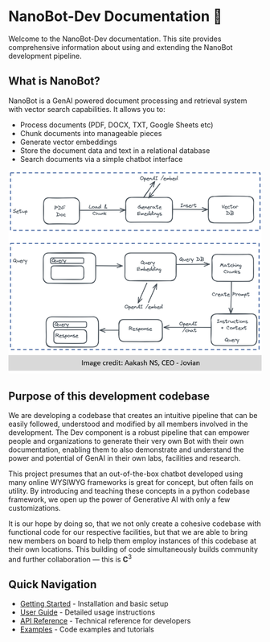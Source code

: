 # NanoBot-Dev Documentation 🤖

Welcome to the NanoBot-Dev documentation. This site provides comprehensive information about using and extending the NanoBot development pipeline.

## What is NanoBot?

NanoBot is a GenAI powered document processing and retrieval system with vector search capabilities. It allows you to:

- Process documents (PDF, DOCX, TXT, Google Sheets etc)
- Chunk documents into manageable pieces
- Generate vector embeddings
- Store the document data and text in a relational database
- Search documents via a simple chatbot interface

![NanoBot Schema](assets/images/first-nanobot-schema.png)

## Purpose of this development codebase

We are developing a codebase that creates an intuitive pipeline that can be easily followed, understood and modified by all members involved in the development. The Dev component is a robust pipeline that can empower people and organizations to generate their very own Bot with their own documentation, enabling them to also demonstrate and understand the power and potential of GenAI in their own labs, facilities and research.

This project presumes that an out-of-the-box chatbot developed using many online WYSIWYG frameworks is great for concept, but often fails on utility. By introducing and teaching these concepts in a python codebase framework, we open up the power of Generative AI with only a few customizations.  

It is our hope by doing so, that we not only create a cohesive codebase with functional code for our respective facilities, but that we are able to bring new members on board to help them employ instances of this codebase at their own locations. This building of code simultaneously builds community and further collaboration — this is $\mathbf{C}^3$

## Quick Navigation

- [Getting Started](getting-started.md) - Installation and basic setup
- [User Guide](user-guide/00-index-user-guide.md) - Detailed usage instructions
- [API Reference](api/database.md) - Technical reference for developers
- [Examples](examples.md) - Code examples and tutorials

